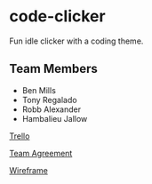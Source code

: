 # code-clicker
Fun idle clicker with a coding theme.

## Team Members

- Ben Mills
- Tony Regalado
- Robb Alexander
- Hambalieu Jallow

[Trello](https://trello.com/codeclicker2)   

[Team Agreement](./team-agreement.md)   

[Wireframe](https://excalidraw.com/#room=f2470210340b57ba26cf,r-Mx0zdHFWCZEedJAhICNQ)
